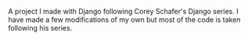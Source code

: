 A project I made with Django following Corey Schafer's Django series. I have made a few modifications of my own but most of the code is taken following his series.